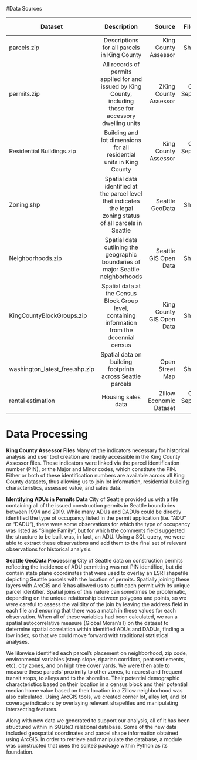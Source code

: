 
#Data Sources


| Dataset      | Description    | Source | File Type | File Size | Indicators |
| ------------- |:-------------:| -----:| ----------: | --------:| ----------:|
| parcels.zip  | Descriptions for all parcels in King County | King County Assessor | Shapefile | 30,016 KB | PIN, lot size, address |
| permits.zip  | All records of permits applied for and issued by King County, including those for accessory dwelling units    | ZKing County Assessor | Comma Separated Values | 15,352 KB | Type of occupancy, state plane coordinates |
| Residential Buildings.zip | Building and lot dimensions for all residential units in King County | King County Assessor | Comma Separated Values | 24,077 KB | Characteristics of residential dwelling and some accessory structures |
| Zoning.shp | Spatial data identified at the parcel level that indicates the legal zoning status of all parcels in Seattle | Seattle GeoData | Shapefile | | Zoning Characteristics, Shoreline locations |
| Neighborhoods.zip | Spatial data outlining the geographic boundaries of major Seattle neighborhoods | Seattle GIS Open Data | Shapefile | | Neighborhoods and subneighborhoods |
| KingCountyBlockGroups.zip | Spatial data at the Census Block Group level, containing information from the decennial census | King County GIS Open Data | Shapefile | 2 MB | Total population, median household income |
| washington_latest_free.shp.zip | Spatial data on building footprints across Seattle parcels | Open Street Map | Shapefile | 247 MB | Building footprint | 
| rental estimation | Housing sales data | Zillow Economic Dataset | Comma Separated Values |  | Median rent

Data Processing
===============

**King County Assessor Files**
Many of the indicators necessary for historical analysis and user tool creation are readily accessible in the King County Assessor files.  These indicators were linked via the parcel identification number (PIN), or the Major and Minor codes, which constitute the PIN.  Either or both of these identification numbers are available across all King County datasets, thus allowing us to join lot information, residential building characteristics, assessed value, and sales data.

**Identifying ADUs in Permits Data**
City of Seattle provided us with a file containing all of the issued construction permits in Seattle boundaries between 1994 and 2019.  While many ADUs and DADUs could be directly identified the type of occupancy listed in the permit application (i.e. “ADU” or “DADU”), there were some observations for which the type of occupancy was listed as “Single Family”, but for which the comments field suggested the structure to be built was, in fact, an ADU.  Using a SQL query, we were able to extract these observations and add them to the final set of relevant observations for historical analysis. 

**Seattle GeoData Processing**
City of Seattle data on construction permits reflecting the incidence of ADU permitting was not PIN identified, but did contain state plane coordinates that were used to overlay an ESRI shapefile depicting Seattle parcels with the location of permits.  Spatially joining these layers with ArcGIS and R has allowed us to outfit each permit with its unique parcel identifier.  Spatial joins of this nature can sometimes be problematic, depending on the unique relationship between polygons and points, so we were careful to assess the validity of the join by leaving the address field in each file and ensuring that there was a match in these values for each observation.  When all of these variables had been calculated, we ran a spatial autocorrelative measure (Global Moran’s I) on the dataset to determine spatial correlation within identified ADUs and DADUs, finding a low index, so that we could move forward with traditional statistical analyses.

We likewise identified each parcel’s placement on neighborhood, zip code, environmental variables (steep slope, riparian corridors, peat settlements, etc), city zones, and on high tree cover yards. We were then able to measure these parcels’ proximity to other zones, to nearest and frequent transit stops, to alleys and to the shoreline. Their potential demographic characteristics based on their location in a census block and their potential median home value based on their location in a Zillow neighborhood was also calculated. Using ArcGIS tools, we created corner lot, alley lot, and lot coverage indicators by overlaying relevant shapefiles and manipulating intersecting features.

Along with new data we generated to support our analysis, all of it has been structured within in SQLite3 relational database. Some of the new data included geospatial coordinates and parcel shape information obtained using ArcGIS. In order to retrieve and manipulate the database, a module was constructed that uses the sqlite3 package within Python as its foundation. 

